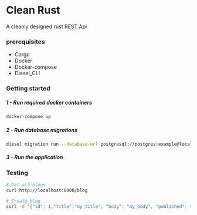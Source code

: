 # Clean Rust

A cleanly designed rust REST Api


### prerequisites

- Cargo
- Docker
- Docker-compose
- Diesel_CLI


### Getting started


##### 1 - Run required docker containers

``` bash
docker-compose up
```


##### 2 - Run database migrations

``` bash
diesel migration run --database-url postgresql://postgres:example@localhost:5432/postgres
```


##### 3 - Run the application


### Testing

``` bash
# Get all blogs
curl http://localhost:8000/blog
```

``` bash
# Create blog
curl -d '{"id": 1,"title":"my_title", "body": "my_body", "published": true}' http://localhost:8000/blog
```